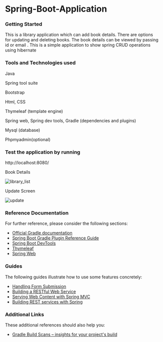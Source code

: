 # Spring-Boot-Application

### Getting Started
This is a library application which can add book details. There are options for updating and deleting books. The book details can be viewed by passing id or email . This is a simple application to show spring CRUD operations using hibernate


### Tools and Technologies used
Java

Spring tool suite

Bootstrap

Html, CSS

Thymeleaf (template engine)

Spring web, Spring dev tools, Gradle (dependencies and plugins)

Mysql (database)

Phpmyadmin(optional)

### Test the application by running
http://localhost:8080/

Book Details 

![library_list](https://user-images.githubusercontent.com/59922391/181872334-2dc12bdf-23b2-4795-8acb-c5c2d0d9bb0d.png)

Update Screen  

![update](https://user-images.githubusercontent.com/59922391/181872342-60ee8f61-9bb9-4f01-9749-be5703821cd1.png)


### Reference Documentation
For further reference, please consider the following sections:

* [Official Gradle documentation](https://docs.gradle.org)
* [Spring Boot Gradle Plugin Reference Guide](https://docs.spring.io/spring-boot/docs/2.2.2.RELEASE/gradle-plugin/reference/html/)
* [Spring Boot DevTools](https://docs.spring.io/spring-boot/docs/2.2.2.RELEASE/reference/htmlsingle/#using-boot-devtools)
* [Thymeleaf](https://docs.spring.io/spring-boot/docs/2.2.2.RELEASE/reference/htmlsingle/#boot-features-spring-mvc-template-engines)
* [Spring Web](https://docs.spring.io/spring-boot/docs/2.2.2.RELEASE/reference/htmlsingle/#boot-features-developing-web-applications)

### Guides
The following guides illustrate how to use some features concretely:

* [Handling Form Submission](https://spring.io/guides/gs/handling-form-submission/)
* [Building a RESTful Web Service](https://spring.io/guides/gs/rest-service/)
* [Serving Web Content with Spring MVC](https://spring.io/guides/gs/serving-web-content/)
* [Building REST services with Spring](https://spring.io/guides/tutorials/bookmarks/)

### Additional Links
These additional references should also help you:

* [Gradle Build Scans – insights for your project's build](https://scans.gradle.com#gradle)
